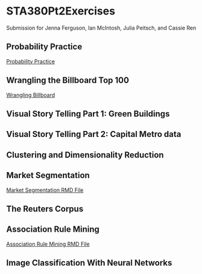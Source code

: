 # STA380Pt2Exercises
Submission for Jenna Ferguson, Ian McIntosh, Julia Peitsch, and Cassie Ren
## Probability Practice
[Probability Practice](https://github.com/cren05237/STA380Pt2Exercises/blob/main/Final.ipynb#Probability-Practice)

## Wrangling the Billboard Top 100

[Wrangling Billboard](https://github.com/cren05237/STA380Pt2Exercises/blob/main/Final.ipynb#wrangling-the-billboard-top-100) 


## Visual Story Telling Part 1: Green Buildings
## Visual Story Telling Part 2: Capital Metro data
## Clustering and Dimensionality Reduction
## Market Segmentation

[Market Segmentation RMD File](https://github.com/cren05237/STA380Pt2Exercises/blob/main/Market%20Segmentation.Rmd)

## The Reuters Corpus
## Association Rule Mining
[Association Rule Mining RMD File](https://github.com/cren05237/STA380Pt2Exercises/blob/main/Association%20Rule%20Mining.Rmd)


## Image Classification With Neural Networks
